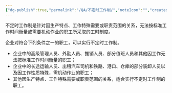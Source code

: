 ```yaml
---
{"dg-publish":true,"permalink":"/QA/不定时工作制/","noteIcon":"","created":"2025-03-27T18:33:57.621+08:00"}
---
```


不定时工作制是针对因生产特点、工作特殊需要或职责范围的关系，无法按标准工作时间衡量或需要机动作业的职工所采取的工时制度。

企业对符合下列条件之一的职工，可以实行不定时工作制。
- 企业中的高级管理人员、外勤人员、推销人员、部分值班人员和其他因工作无法按标准工作时间衡量的职工；
- 企业中的长途运输人员、出租汽车司机和铁路、港口、仓库的部分装卸人员以及因工作性质特殊，需机动作业的职工；
- 其他因生产特点、工作特殊需要或职责范围的关系，适合实行不定时工作制的职工。